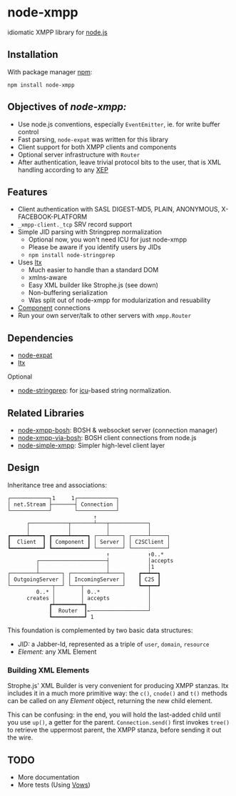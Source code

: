 # node-xmpp

idiomatic XMPP library for [node.js](http://nodejs.org/)


## Installation

With package manager [npm](http://npmjs.org/):

    npm install node-xmpp


## Objectives of *node-xmpp:*

* Use node.js conventions, especially `EventEmitter`, ie. for write
  buffer control
* Fast parsing, `node-expat` was written for this library
* Client support for both XMPP clients and components
* Optional server infrastructure with `Router`
* After authentication, leave trivial protocol bits to the user, that
  is XML handling according to any
  [XEP](http://xmpp.org/xmpp-protocols/xmpp-extensions/)


## Features

* Client authentication with SASL DIGEST-MD5, PLAIN, ANONYMOUS, X-FACEBOOK-PLATFORM
* `_xmpp-client._tcp` SRV record support
* Simple JID parsing with Stringprep normalization
  * Optional now, you won't need ICU for just node-xmpp
  * Please be aware if you identify users by JIDs
  * `npm install node-stringprep`
* Uses [ltx](http://github.com/astro/ltx)
  * Much easier to handle than a standard DOM
  * xmlns-aware
  * Easy XML builder like Strophe.js (see down)
  * Non-buffering serialization
  * Was split out of node-xmpp for modularization and resuability
* [Component](http://xmpp.org/extensions/xep-0114.html) connections
* Run your own server/talk to other servers with `xmpp.Router`


## Dependencies

* [node-expat](http://github.com/astro/node-expat)
* [ltx](http://github.com/astro/ltx)

Optional

* [node-stringprep](http://github.com/astro/node-stringprep): for [icu](http://icu-project.org/)-based string normalization.


## Related Libraries

* [node-xmpp-bosh](http://code.google.com/p/node-xmpp-bosh/): BOSH & websocket server (connection manager)
* [node-xmpp-via-bosh](https://github.com/anoopc/node-xmpp-via-bosh/): BOSH client connections from node.js
* [node-simple-xmpp](https://github.com/arunoda/node-simple-xmpp): Simpler high-level client layer


## Design

Inheritance tree and associations:

    ┌────────────┐1     1┌────────────┐
    │ net.Stream ├───────┤ Connection │
    └────────────┘       └────────────┘
                               ↑
          ┌────────────┬───────┴───┬────────────┐
          │            │           │            │
    ┏━━━━━┷━━━━┓ ┏━━━━━┷━━━━━┓ ┌───┴────┐ ┌─────┴─────┐
    ┃  Client  ┃ ┃ Component ┃ │ Server │ │ C2SClient │
    ┗━━━━━━━━━━┛ ┗━━━━━━━━━━━┛ └────────┘ └───────────┘
                                   ↑            ↑0..*
             ┌─────────────────────┤            │accepts
             │                     │            │1
    ┌────────┴───────┐ ┌───────────┴────┐    ┏━━┷━━┓
    │ OutgoingServer │ │ IncomingServer │    ┃ C2S ┃
    └─────────────┬──┘ └───┬────────────┘    ┗━━┯━━┛
             0..* │        │ 0..*               │
          creates │        │ accepts            │
                 ┏┷━━━━━━━━┷┓                   │
                 ┃  Router  ┃←──────────────────┘
                 ┗━━━━━━━━━━┛ 1


This foundation is complemented by two basic data structures:

* *JID:* a Jabber-Id, represented as a triple of `user`, `domain`,
   `resource`
* *Element:* any XML Element


### Building XML Elements

Strophe.js' XML Builder is very convenient for producing XMPP
stanzas. ltx includes it in a much more primitive way: the
`c()`, `cnode()` and `t()` methods can be called on any *Element*
object, returning the new child element.

This can be confusing: in the end, you will hold the last-added child
until you use `up()`, a getter for the parent. `Connection.send()`
first invokes `tree()` to retrieve the uppermost parent, the XMPP
stanza, before sending it out the wire.


## TODO

* More documentation
* More tests (Using [Vows](http://vowsjs.org/))
